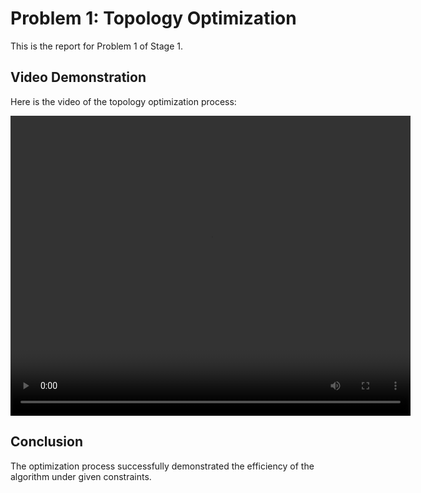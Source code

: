# Problem 1: Topology Optimization

This is the report for Problem 1 of Stage 1.

## Video Demonstration

Here is the video of the topology optimization process:

<video width="640" height="480" controls>
  <source src="../../videos/stage1/problem1/topology_optimization.mp4" type="video/mp4">
  Your browser does not support the video tag.
</video>

## Conclusion

The optimization process successfully demonstrated the efficiency of the algorithm under given constraints.